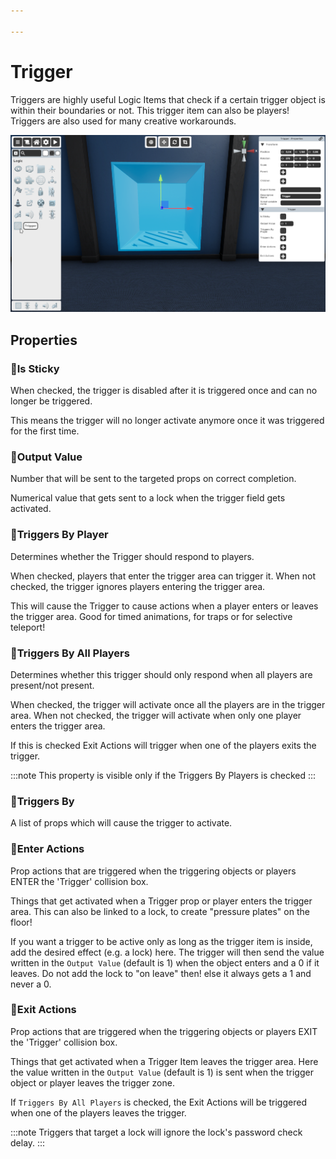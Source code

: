 ```yaml
---

---
```


# Trigger

Triggers are highly useful Logic Items that check if a certain trigger object is within their boundaries or not. This trigger item can also be players! Triggers are also used for many creative workarounds.

![Trigger Selector](./img/Trigger-Selector.png)


## Properties

### :small_orange_diamond:Is Sticky
<div className="highlight-div">
	When checked, the trigger is disabled after it is triggered once and can no longer be triggered.
</div>

This means the trigger will no longer activate anymore once it was triggered for the first time.

### :small_orange_diamond:Output Value
<div className="highlight-div">
	Number that will be sent to the targeted props on correct completion.
</div>

Numerical value that gets sent to a lock when the trigger field gets activated.

### :small_orange_diamond:Triggers By Player
<div className="highlight-div">
	Determines whether the Trigger should respond to players.
</div>

When checked, players that enter the trigger area can trigger it.
When not checked, the trigger ignores players entering the trigger area.

This will cause the Trigger to cause actions when a player enters or leaves the trigger area. Good for timed animations, for traps or for selective teleport!

### :small_orange_diamond:Triggers By All Players
<div className="highlight-div">
	Determines whether this trigger should only respond when all players are present/not present.
</div>

When checked, the trigger will activate once all the players are in the trigger area.
When not checked, the trigger will activate when only one player enters the trigger area.

If this is checked Exit Actions will trigger when one of the players exits the trigger.

:::note
This property is visible only if the Triggers By Players is checked
:::

### :small_orange_diamond:Triggers By
<div className="highlight-div">
	A list of props which will cause the trigger to activate.
</div>


### :small_orange_diamond:Enter Actions
<div className="highlight-div">
	Prop actions that are triggered when the triggering objects or players ENTER the 'Trigger' collision box.
</div>

Things that get activated when a Trigger prop or player enters the trigger area. This can also be linked to a lock, to create "pressure plates" on the floor!

If you want a trigger to be active only as long as the trigger item is inside, add the desired effect (e.g. a lock) here. The trigger will then send the value written in the `Output Value` (default is 1) when the object enters and a 0 if it leaves. Do not add the lock to "on leave" then! else it always gets a 1 and never a 0.

### :small_orange_diamond:Exit Actions
<div className="highlight-div">
	Prop actions that are triggered when the triggering objects or players EXIT the 'Trigger' collision box.
</div>

Things that get activated when a Trigger Item leaves the trigger area. Here the value written in the `Output Value` (default is 1) is sent when the trigger object or player leaves the trigger zone.

If `Triggers By All Players` is checked, the Exit Actions will be triggered when one of the players leaves the trigger.

:::note
Triggers that target a lock will ignore the lock's password check delay.
:::

